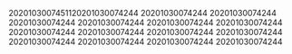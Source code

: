 2020103007451120201030074244
20201030074244
20201030074244
20201030074244
20201030074244
20201030074244
20201030074244
20201030074244
20201030074244
20201030074244
20201030074244
20201030074244
20201030074244
20201030074244
20201030074244
